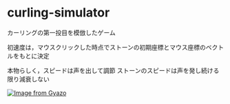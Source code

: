 # curling-simulator
カーリングの第一投目を模倣したゲーム

初速度は，マウスクリックした時点でストーンの初期座標とマウス座標のベクトルをもとに決定

本物らしく，スピードは声を出して調節
ストーンのスピードは声を発し続ける限り減衰しない

[![Image from Gyazo](https://i.gyazo.com/2bcbf426f0d966149b191d278e8aeca5.gif)](https://gyazo.com/2bcbf426f0d966149b191d278e8aeca5)
